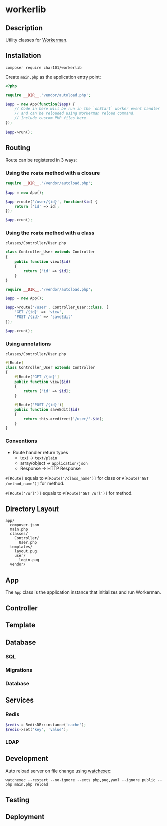 # workerlib

## Description

Utility classes for [Workerman](https://github.com/walkor/Workerman/).

## Installation

```
composer require char101/workerlib
```

Create `main.php` as the application entry point:
```php
<?php

require __DIR__.'vendor/autoload.php';

$app = new App(function($app) {
    // Code in here will be run in the `onStart` worker event handler
    // and can be reloaded using Workerman reload command.
    // Include custom PHP files here.
});

$app->run();
```


## Routing

Route can be registered in 3 ways:

### Using the `route` method with a closure

```php
require __DIR__.'/vendor/autoload.php';

$app = new App();

$app->route('/user/{id}', function($id) {
    return ['id' => id];
});

$app->run();
```

### Using the `route` method with a class

`classes/Controller/User.php`

```php
class Controller_User extends Controller
{
    public function view($id)
    {
        return ['id' => $id];
    }
}
```

```php
require __DIR__.'/vendor/autoload.php';

$app = new App();

$app->route('/user', Controller_User::class, [
    'GET /{id}' => 'view',
    'POST /{id}' => 'saveEdit'
]);

$app->run();
```

### Using annotations

`classes/Controller/User.php`

```php
#[Route]
class Controller_User extends Controller
{
    #[Route('GET /{id}']
    public function view($id)
    {
        return ['id' => $id];
    }

    #[Route('POST /{id}')]
    public function saveEdit($id)
    {
        return this->redirect('/user/'.$id);
    }
}
```

### Conventions

* Route handler return types
  * text -> `text/plain`
  * array/object -> `application/json`
  * Response -> HTTP Response

`#[Route]` equals to `#[Route('/class_name')]` for class or `#[Route('GET /method_name')]` for
method.

`#[Route('/url')]` equals to `#[Route('GET /url')]` for method.

## Directory Layout

```
app/
  composer.json
  main.php
  classes/
    Controller/
      User.php
  templates/
    layout.pug
    user/
      login.pug
  vendor/
```

## App

The `App` class is the application instance that initializes and run Workerman.

## Controller

## Template

## Database
    
### SQL

### Migrations

### Database

## Services

### Redis

```php
$redis = RedisDB::instance('cache');
$redis->set('key', 'value');
```

### LDAP

## Development

Auto reload server on file change using [watchexec](https://github.com/watchexec/watchexec):
```
watchexec --restart --no-ignore --exts php,pug,yaml --ignore public -- php main.php reload
```

## Testing

## Deployment

